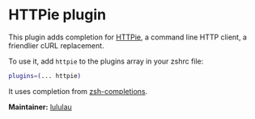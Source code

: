 # HTTPie plugin

This plugin adds completion for [HTTPie](https://httpie.org), a command line HTTP
client, a friendlier cURL replacement.

To use it, add `httpie` to the plugins array in your zshrc file:

```zsh
plugins=(... httpie)
```

It uses completion from [zsh-completions](https://ghproxy.com/https://github.com/zsh-users/zsh-completions).

**Maintainer:** [lululau](https://ghproxy.com/https://github.com/lululau)
